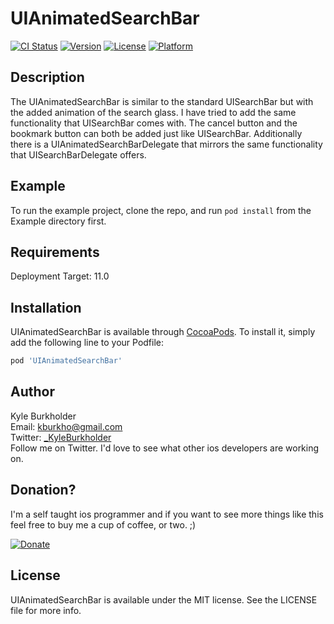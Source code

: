 # UIAnimatedSearchBar

[![CI Status](https://img.shields.io/travis/KyleBurkholder/UIAnimatedSearchBar.svg?style=flat)](https://travis-ci.org/KyleBurkholder/UIAnimatedSearchBar)
[![Version](https://img.shields.io/cocoapods/v/UIAnimatedSearchBar.svg?style=flat)](https://cocoapods.org/pods/UIAnimatedSearchBar)
[![License](https://img.shields.io/cocoapods/l/UIAnimatedSearchBar.svg?style=flat)](https://cocoapods.org/pods/UIAnimatedSearchBar)
[![Platform](https://img.shields.io/cocoapods/p/UIAnimatedSearchBar.svg?style=flat)](https://cocoapods.org/pods/UIAnimatedSearchBar)

## Description

The UIAnimatedSearchBar is similar to the standard UISearchBar but with the added animation of the search glass. I have tried to add the same functionality that UISearchBar comes with. The cancel button and the bookmark button can both be added just like UISearchBar. Additionally there is a UIAnimatedSearchBarDelegate that mirrors the same functionality that UISearchBarDelegate offers.

## Example

To run the example project, clone the repo, and run `pod install` from the Example directory first.

## Requirements

Deployment Target: 11.0

## Installation

UIAnimatedSearchBar is available through [CocoaPods](https://cocoapods.org). To install
it, simply add the following line to your Podfile:

```ruby
pod 'UIAnimatedSearchBar'
```

## Author

Kyle Burkholder  
Email: kburkho@gmail.com  
Twitter: [_KyleBurkholder](https://twitter.com/_KyleBurkholder)  
Follow me on Twitter. I'd love to see what other ios developers are working on.

## Donation?

I'm a self taught ios programmer and if you want to see more things like this feel free to buy me a cup of coffee, or two. ;)

[![Donate](https://img.shields.io/badge/Donate-PayPal-green.svg)](https://www.paypal.com/cgi-bin/webscr?cmd=_s-xclick&hosted_button_id=GACPM42EKYZDU)

## License

UIAnimatedSearchBar is available under the MIT license. See the LICENSE file for more info.

